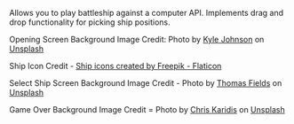 Allows you to play battleship against a computer API. Implements drag and drop functionality for picking ship positions. 

<p>Opening Screen Background Image Credit: Photo by <a href="https://unsplash.com/@kylejeffreys?utm_source=unsplash&utm_medium=referral&utm_content=creditCopyText">Kyle Johnson</a> on <a href="https://unsplash.com/s/photos/ocean-dark?utm_source=unsplash&utm_medium=referral&utm_content=creditCopyText">Unsplash</a></p>
  
<p>Ship Icon Credit - <a href="https://www.flaticon.com/free-icons/ship" title="ship icons">Ship icons created by Freepik - Flaticon</a></p>

<p>Select Ship Screen Background Image Credit - Photo by <a href="https://unsplash.com/es/@fields_th?utm_source=unsplash&utm_medium=referral&utm_content=creditCopyText">Thomas Fields</a> on <a href="https://unsplash.com/s/photos/smoky-night?utm_source=unsplash&utm_medium=referral&utm_content=creditCopyText">Unsplash</a></p>
 
<p>Game Over Background Image Credit = Photo by <a href="https://unsplash.com/@chriskaridis?utm_source=unsplash&utm_medium=referral&utm_content=creditCopyText">Chris Karidis</a> on <a href="https://unsplash.com/s/photos/ocean-ship?utm_source=unsplash&utm_medium=referral&utm_content=creditCopyText">Unsplash</a></p>
